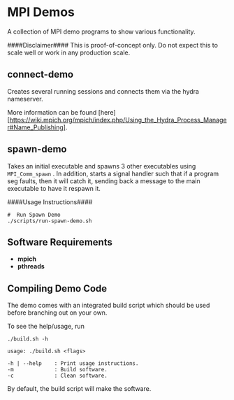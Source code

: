 
MPI Demos
=========

A collection of MPI demo programs to show various functionality.

####Disclaimer####
This is proof-of-concept only.  Do not expect this to scale well or work in any production scale.


connect-demo
------------

Creates several running sessions and connects them via the hydra nameserver.

More information can be found [here][https://wiki.mpich.org/mpich/index.php/Using_the_Hydra_Process_Manager#Name_Publishing].


spawn-demo
----------

Takes an initial executable and spawns 3 other executables using `MPI_Comm_spawn` .
In addition, starts a signal handler such that if a program seg faults, then it will catch it, 
sending back a message to the main executable to have it respawn it.

####Usage Instructions####

    #  Run Spawn Demo
    ./scripts/run-spawn-demo.sh

Software Requirements
---------------------

+ __mpich__
+ __pthreads__



Compiling Demo Code
-------------------

The demo comes with an integrated build script which should be used before branching out on your own.

To see the help/usage, run

    ./build.sh -h

    usage: ./build.sh <flags>

    -h | --help    : Print usage instructions.
    -m             : Build software.
    -c             : Clean software.

By default, the build script will make the software. 

